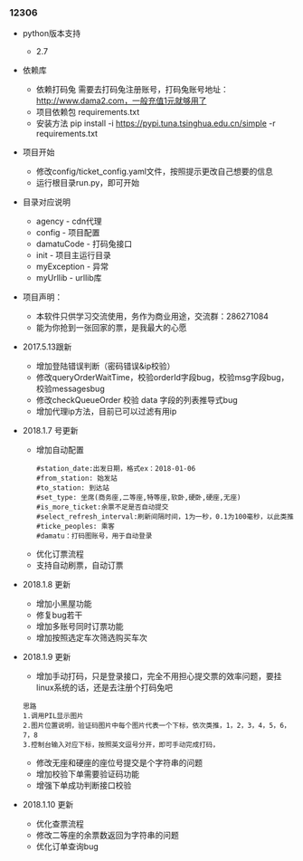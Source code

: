 ### 12306

- python版本支持
  - 2.7
- 依赖库
  - 依赖打码兔 需要去打码兔注册账号，打码兔账号地址：http://www.dama2.com，一般充值1元就够用了
  - 项目依赖包 requirements.txt
  - 安装方法 pip install -i https://pypi.tuna.tsinghua.edu.cn/simple -r requirements.txt

- 项目开始
  - 修改config/ticket_config.yaml文件，按照提示更改自己想要的信息
  - 运行根目录run.py，即可开始

- 目录对应说明
  - agency - cdn代理
  - config - 项目配置
  - damatuCode - 打码兔接口
  - init - 项目主运行目录
  - myException - 异常
  - myUrllib - urllib库

- 项目声明：
  - 本软件只供学习交流使用，务作为商业用途，交流群：286271084
  - 能为你抢到一张回家的票，是我最大的心愿

- 2017.5.13跟新
    - 增加登陆错误判断（密码错误&ip校验）
    - 修改queryOrderWaitTime，校验orderId字段bug，校验msg字段bug，校验messagesbug
    - 修改checkQueueOrder  校验 data 字段的列表推导式bug
    - 增加代理ip方法，目前已可以过滤有用ip


- 2018.1.7 号更新
    - 增加自动配置
        ```
        #station_date:出发日期，格式ex：2018-01-06
        #from_station: 始发站
        #to_station: 到达站
        #set_type: 坐席(商务座,二等座,特等座,软卧,硬卧,硬座,无座)
        #is_more_ticket:余票不足是否自动提交
        #select_refresh_interval:刷新间隔时间，1为一秒，0.1为100毫秒，以此类推
        #ticke_peoples: 乘客
        #damatu：打码图账号，用于自动登录
        ```
    - 优化订票流程
    - 支持自动刷票，自动订票

- 2018.1.8 更新
    - 增加小黑屋功能
    - 修复bug若干
    - 增加多账号同时订票功能
    -  增加按照选定车次筛选购买车次

- 2018.1.9 更新

    - 增加手动打码，只是登录接口，完全不用担心提交票的效率问题，要挂linux系统的话，还是去注册个打码兔吧
    ```
    思路
    1.调用PIL显示图片
    2.图片位置说明，验证码图片中每个图片代表一个下标，依次类推，1，2，3，4，5，6，7，8
    3.控制台输入对应下标，按照英文逗号分开，即可手动完成打码，
    ```
    - 修改无座和硬座的座位号提交是个字符串的问题
    - 增加校验下单需要验证码功能
    - 增强下单成功判断接口校验

- 2018.1.10 更新
    - 优化查票流程
    - 修改二等座的余票数返回为字符串的问题
    - 优化订单查询bug
